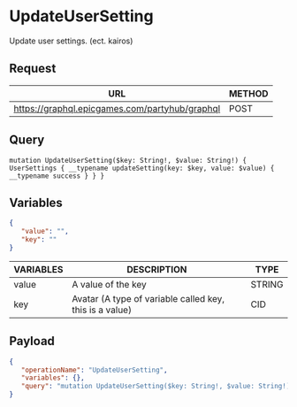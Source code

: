 # UpdateUserSetting

Update user settings. (ect. kairos)

## Request
| URL | METHOD |
| - | - |
| https://graphql.epicgames.com/partyhub/graphql | POST |

## Query
```
mutation UpdateUserSetting($key: String!, $value: String!) { UserSettings { __typename updateSetting(key: $key, value: $value) { __typename success } } }
```

## Variables
```json
{
   "value": "",
   "key": ""
}
```
| VARIABLES | DESCRIPTION | TYPE |
| - | - | - |
| value | A value of the key | STRING |
| key | Avatar (A type of variable called key, this is a value) | CID |

## Payload
```json
{
   "operationName": "UpdateUserSetting",
   "variables": {},
   "query": "mutation UpdateUserSetting($key: String!, $value: String!) { UserSettings { __typename updateSetting(key: $key, value: $value) { __typename success } } }"
}
```